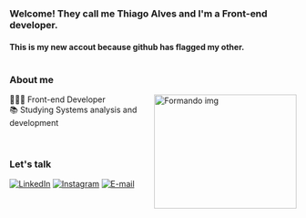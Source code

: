 ### Welcome! They call me Thiago Alves and I'm a Front-end developer.
#### This is my new accout because github has flagged my other.

#

<h3 align="left">About me</h3>

<div align="left" >  
  <img height="200" src="https://media3.giphy.com/media/v1.Y2lkPTc5MGI3NjExMDkxeTRwZG55YjQ2ZGxmZnp6bHhhNDF5b2sybjVnbzg2bGk3eHd6aCZlcD12MV9pbnRlcm5hbF9naWZfYnlfaWQmY3Q9Zw/bGgsc5mWoryfgKBx1u/giphy.gif"  width="250"  align="right"  alt="Formando img"/>
   
  👩🏻‍💻 Front-end Developer <br> 
  📚 Studying Systems analysis and development <br> 

 </div>
 <br>

 <h3 align="left">Let's talk</h3>

[![LinkedIn](https://img.shields.io/badge/-LinkedIn-000?style=for-the-badge&logo=linkedin&logoColor=FFFcolor:FFF)](hhttps://www.linkedin.com/in/thiagoalves89/)
[![Instagram](https://img.shields.io/badge/-Instagram-000?style=for-the-badge&logo=instagram&logoColor=FFF&color:FFF)](https://www.instagram.com/thiagoalvess89/)
[![E-mail](https://img.shields.io/badge/-Email-000?style=for-the-badge&logo=microsoft-outlook&logoColor=FFFcolor:FFF)](mailto:thiagoalves.devp@gmail.com)
<br>
<br>
#







